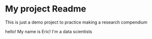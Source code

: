 # My project Readme

This is just a demo project to practice making a research compendium

hello!
My name is Eric!
I'm a data scientists
